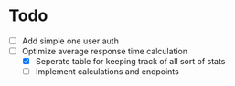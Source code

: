 # Todo

- [ ] Add simple one user auth
- [ ] Optimize average response time calculation
  - [x] Seperate table for keeping track of all sort of stats
  - [ ] Implement calculations and endpoints
